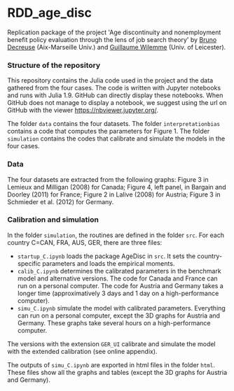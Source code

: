 # RDD_age_disc
Replication package of the project
'Age discontinuity and nonemployment benefit policy evaluation through the lens of job search theory'
by [Bruno Decreuse](https://sites.google.com/site/brunodecreuseecon/) (Aix-Marseille Univ.) and [Guillaume Wilemme](https://gwilemme.github.io/) (Univ. of Leicester).

### Structure of the repository
This repository contains the Julia code used in the project and the data gathered from the four cases. The code is written with Jupyter notebooks and runs with Julia 1.9. GitHub can directly display these notebooks. When GitHub does not manage to display a notebook, we suggest using the url on GitHub with the viewer https://nbviewer.jupyter.org/.

The folder `data` contains the four datasets.
The folder `interpretationbias` contains a code that computes the parameters for Figure 1.
The folder `simulation` contains the codes that calibrate and simulate the models in the four cases.

### Data
The four datasets are extracted from the following graphs: Figure 3 in Lemieux and Milligan (2008) for Canada; Figure 4, left panel, in Bargain and Doorley (2011) for France; Figure 2 in Lalive (2008) for Austria; Figure 3 in Schmieder et al. (2012) for Germany.

### Calibration and simulation
In the folder `simulation`, the routines are defined in the folder `src`.
For each country C=CAN, FRA, AUS, GER, there are three files:
- `startup_C.ipynb` loads the package AgeDisc in `src`. It sets the country-specific parameters and loads the empirical moments.
- `calib_C.ipynb` determines the calibrated parameters in the benchmark model and alternative versions. 
The code for Canada and France can run on a personal computer.
The code for Austria and Germany takes a longer time (approximatively 3 days and 1 day on a high-performance computer).
- `simu_C.ipynb` simulate the model with calibrated parameters. 
Everything can run on a personal computer, except the 3D graphs for Austria and Germany. These graphs take several hours on a high-performance computer.

The versions with the extension `GER_UI` calibrate and simulate the model with the extended calibration (see online appendix).

The outputs of `simu_C.ipynb` are exported in html files in the folder `html`. These files show all the graphs and tables (except the 3D graphs for Austria and Germany). 
